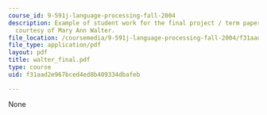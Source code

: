 ```yaml
---
course_id: 9-591j-language-processing-fall-2004
description: Example of student work for the final project / term paper assignment,
  courtesy of Mary Ann Walter.
file_location: /coursemedia/9-591j-language-processing-fall-2004/f31aad2e967bced4ed8b409334dbafeb_walter_final.pdf
file_type: application/pdf
layout: pdf
title: walter_final.pdf
type: course
uid: f31aad2e967bced4ed8b409334dbafeb

---
```

None